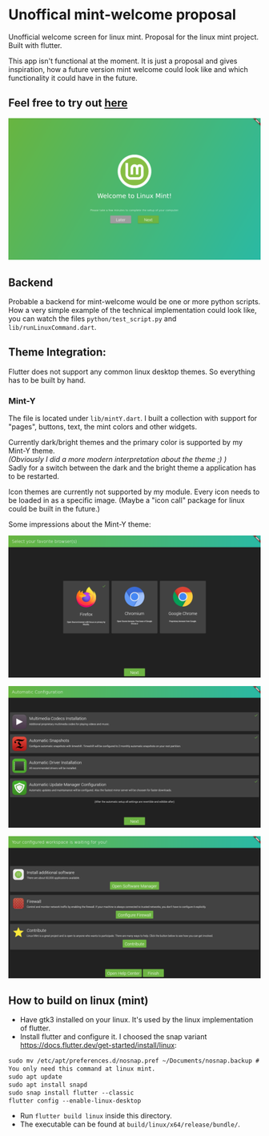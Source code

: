 # Unoffical mint-welcome proposal
Unofficial welcome screen for linux mint. Proposal for the linux mint project.
Built with flutter.

This app isn't functional at the moment.
It is just a proposal and gives inspiration, how a future version mint welcome could look like
and which functionality it could have in the future.

## Feel free to try out [here](https://www.server-jean.de/mint-welcome-proposal/)

![Splash Screen](screenshots/splashScreen.png)

## Backend
Probable a backend for mint-welcome would be one or more python scripts.
How a very simple example of the technical implementation could look like,
you can watch the files `python/test_script.py` and `lib/runLinuxCommand.dart`.

## Theme Integration:
Flutter does not support any common linux desktop themes.
So everything has to be built by hand.

### Mint-Y
The file is located under `lib/mintY.dart`.
I built a collection with support for "pages", buttons, text, the mint colors and other widgets.

Currently dark/bright themes and the primary color is supported by my Mint-Y theme. \
*(Obviously I did a more modern interpretation about the theme ;) )*\
Sadly for a switch between the dark and the bright theme a application has to be restarted.

Icon themes are currently not supported by my module. Every icon needs to be loaded in as a specific image.
(Maybe a "icon call" package for linux could be built in the future.)

Some impressions about the Mint-Y theme:


![Browser Selection](screenshots/browserSelection.png)

![Automatic Configuration](screenshots/automaticConfiguration.png)

![Finish Screen](screenshots/finishScreen.png)

## How to build on linux (mint)
- Have gtk3 installed on your linux. It's used by the linux implementation of flutter.
- Install flutter and configure it. I choosed the snap variant <https://docs.flutter.dev/get-started/install/linux>:
```
sudo mv /etc/apt/preferences.d/nosnap.pref ~/Documents/nosnap.backup # You only need this command at linux mint.
sudo apt update
sudo apt install snapd
sudo snap install flutter --classic
flutter config --enable-linux-desktop
```
- Run `flutter build linux` inside this directory.
- The executable can be found at `build/linux/x64/release/bundle/`.

